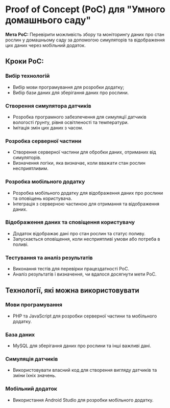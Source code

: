 # Proof of Concept (PoC) для "Умного домашнього саду"

**Мета PoC:** Перевірити можливість збору та моніторингу даних про стан рослин у домашньому саду за допомогою симуляторів та відображення цих даних через мобільний додаток.

## Кроки PoC:

### Вибір технологій

- Вибір мови програмування для розробки додатку;
- Вибір бази даних для зберігання даних про рослини.

### Створення симулятора датчиків

- Розробка програмного забезпечення для симуляції датчиків вологості ґрунту, рівня освітленості та температури.
- Імітація змін цих даних з часом.

### Розробка серверної частини

- Створення серверної частини для обробки даних, отриманих від симуляторів.
- Визначення логіки, яка визначає, коли вважати стан рослин несприятливим.

### Розробка мобільного додатку

- Розробка мобільного додатку для відображення даних про рослини та оповіщень користувача.
- Інтеграція з серверною частиною для отримання та відображення даних.

### Відображення даних та сповіщення користувачу

- Додаток відображає дані про стан рослин та статус поливу.
- Запускається оповіщення, коли несприятливі умови або потреба в поливі.

### Тестування та аналіз результатів

- Виконання тестів для перевірки працездатності PoC.
- Аналіз результатів і визначення, чи вдалося досягнути мети PoC.

## Технології, які можна використовувати

### Мови програмування

- PHP та JavaScript для розробки серверної частини та мобільного додатку.

### База даних

- MySQL для зберігання даних про рослини та інші важливі дані.

### Симуляція датчиків

- Використовувати власний код для створення вигляду датчиків та зміни їхніх значень.

### Мобільний додаток

- Використання Android Studio для розробки мобільного додатку.
